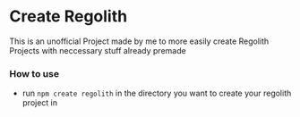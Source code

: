 # Create Regolith

This is an unofficial Project made by me to more easily
create Regolith Projects with neccessary stuff already premade

### How to use
- run `npm create regolith` in the directory you want to create your regolith project in